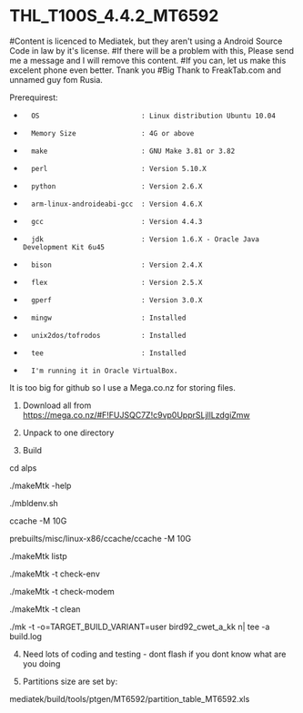 # THL_T100S_4.4.2_MT6592

#Content is licenced to Mediatek, but they aren't using a Android Source Code in law by it's license.
#If there will be a problem with this, Please send me a message and I will remove this content.
#If you can, let us make this excelent phone even better. Tnank you
#Big Thank to FreakTab.com and unnamed guy fom Rusia.


Prerequirest:
*       OS                         : Linux distribution Ubuntu 10.04
*       Memory Size                : 4G or above
*       make                       : GNU Make 3.81 or 3.82
*       perl                       : Version 5.10.X
*       python                     : Version 2.6.X
*       arm-linux-androideabi-gcc  : Version 4.6.X
*       gcc                        : Version 4.4.3
*       jdk                        : Version 1.6.X - Oracle Java Development Kit 6u45
*       bison                      : Version 2.4.X
*       flex                       : Version 2.5.X
*       gperf                      : Version 3.0.X
*       mingw                      : Installed
*       unix2dos/tofrodos          : Installed
*       tee                        : Installed
*       I'm running it in Oracle VirtualBox.


It is too big for github so I use a Mega.co.nz for storing files.

1) Download all from https://mega.co.nz/#F!FUJSQC7Z!c9vp0UpprSLjllLzdgiZmw

2) Unpack to one directory

3) Build

cd alps

./makeMtk -help

./mbldenv.sh

ccache -M 10G

prebuilts/misc/linux-x86/ccache/ccache -M 10G

./makeMtk listp

./makeMtk -t check-env

./makeMtk -t check-modem

./makeMtk -t clean

./mk -t -o=TARGET_BUILD_VARIANT=user bird92_cwet_a_kk n| tee -a build.log

4) Need lots of coding and testing - dont flash if you dont know what are you doing

5) Partitions size are set by:

mediatek/build/tools/ptgen/MT6592/partition_table_MT6592.xls
 

